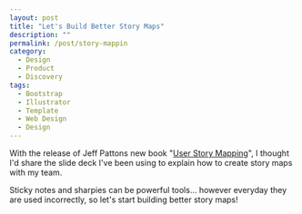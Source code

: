 ```yaml
---
layout: post
title: "Let's Build Better Story Maps"
description: ""
permalink: /post/story-mappin
category:
  - Design
  - Product
  - Discovery
tags:
  - Bootstrap
  - Illustrator
  - Template
  - Web Design
  - Design
---
```


With the release of Jeff Pattons new book "[User Story Mapping](http://www.amazon.com/User-Story-Mapping-Discover-Product/dp/1491904909)", I thought I'd share the slide deck I've been using to explain how to create story maps with my team.

Sticky notes and sharpies can be powerful tools... however everyday they are used incorrectly, so let's start building better story maps!

<div class="speakerdeck">
  <script async class="speakerdeck-embed" data-id="64528e2050100132bee4627079b2931a" data-ratio="1.33333333333333" src="//speakerdeck.com/assets/embed.js"></script>
</div>
